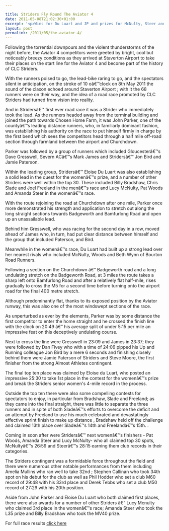 ```yaml
---

title: Striders Fly Round The Aviator 4
date: 2011-05-08T21:02:30+01:00
excerpt: '<p>Wins for Du Luart and JP and prizes for McNulty, Steer and Bradshaw as Striders set the pace and break records in the first ever road race promoted by the club.</p>'
layout: post
permalink: /2011/05/the-aviator-4/
---
```

</p> 

Following the torrential downpours and the violent thunderstorms of the night before, the Aviator 4 competitors were greeted by bright, cool but noticeably breezy conditions as they arrived at Staverton Airport to take their places on the start line for the Aviator 4 and become part of the history of CLC Striders.

With the runners poised to go, the lead-bike raring to go, and the spectators silent in anticipation, on the stroke of 10 oâ€™clock on 8th May 2011 the sound of the claxon echoed around Staverton Airport ; with it the 68 runners were on their way, and the idea of a road race promoted by CLC Striders had turned from vision into reality.

And in Stridersâ€™ first ever road race it was a Strider who immediately took the lead. As the runners headed away from the terminal building and joined the path towards Chosen Home Farm, it was John Parker, one of the countyâ€™s leading distance runners, who, in familiarly dominant fashion, was establishing his authority on the race to put himself firmly in charge by the first bend which sees the competitors head through a half mile off-road section through farmland between the airport and Churchdown.

Parker was followed by a group of runners which included Gloucesterâ€™s Dave Gresswell, Severn ACâ€™s Mark James and Stridersâ€™ Jon Bird and Jamie Paterson.

Within the leading group, Stridersâ€™ Eloise Du Luart was also establishing a solid lead in the quest for the womenâ€™s prize, and a number of other Striders were well within the top 30. These included Billy Bradshaw, Chris Slade and Joel Freeland in the menâ€™s race and Lucy McNulty, Pat Woods and Amanda Steer in the womenâ€™s race.

With the route rejoining the road at Churchdown after one mile, Parker once more demonstrated his strength and application to stretch out along the long straight sections towards Badgeworth and Bamfurlong Road and open up an unassailable lead.

Behind him Gresswell, who was racing for the second day in a row, moved ahead of James who, in turn, had put clear distance between himself and the group that included Paterson, and Bird.

Meanwhile in the womenâ€™s race, Du Luart had built up a strong lead over her nearest rivals who included McNulty, Woods and Beth Wynn of Bourton Road Runners.

Following a section on the Churchdown â€“ Badgeworth road and a long undulating stretch on the Badgeworth Road, at 3 miles the route takes a sharp left onto Bamfurlong Road and after a relatively flat half-mile, rises gradually to cross the M5 for a second time before turning onto the airport road for the final 400 metre stretch. 

Although predominantly flat, thanks to its exposed position by the Aviator runway, this was also one of the most windswept sections of the race.

As unperturbed as ever by the elements, Parker was by some distance the first competitor to enter the home straight and he crossed the finish line with the clock on 20:49 â€“ his average split of under 5:15 per mile an impressive feat on this deceptively undulating course.

Next to cross the line were Gresswell in 23:09 and James in 23:37; they were followed by Dan Fivey who with a time of 24:06 pipped his Up and Running colleague Jon Bird by a mere 6 seconds and finishing closely behind them were Jamie Paterson of Striders and Steve Moore, the first finisher from the strong Almost Athletes contingent.

The final top ten place was claimed by Eloise du Luart, who posted an impressive 25:30 to take 1st place in the contest for the womenâ€™s prize and break the Striders senior women's 4-mile record in the process.

Outside the top ten there were also some compelling contests for spectators to enjoy, in particular from Bradshaw, Slade and Freeland; as they came into the final straight, there was little to separate the three runners and in spite of both Sladeâ€™s efforts to overcome the deficit and an attempt by Freeland to use his much celebrated and devastatingly effective sprint finish to make up distance , Bradshaw held off the challenge and claimed 13th place over Sladeâ€™s 14th and Freelandâ€™s 15th. . 

Coming in soon after were Stridersâ€™ next womenâ€™s finishers - Pat Woods, Amanda Steer and Lucy McNulty- who all claimed top 30 spots, McNultyâ€™s 26:59 and Steerâ€™s 28:15 earning them club records in their categories.

The Striders contingent was a formidable force throughout the field and there were numerous other notable performances from them including Amelia Mullins who ran well to take 32nd ; Stephen Callinan who took 34th spot on his debut for the club as well as Phil Hodder who set a club M60 record of 29:48 with his 33rd place and Derek Tebbs who set a club M50 record of 27:29 with his 20th position.

Aside from John Parker and Eloise Du Luart who both claimed first places, there were also awards for a number of other Striders â€“ Lucy Mcnulty who claimed 3rd place in the womenâ€™s race; Amanda Steer who took the L35 prize and Billy Bradshaw who took the MV40 prize.

For full race results <a href="/assets/pdf/results/aviator42011results.pdf" target="_blank" rel="nofollow">click here</a>
